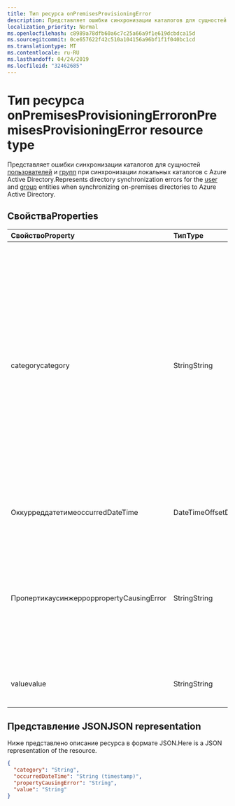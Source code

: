 ```yaml
---
title: Тип ресурса onPremisesProvisioningError
description: Представляет ошибки синхронизации каталогов для сущностей пользователей и групп при синхронизации локальных каталогов с Azure Active Directory.
localization_priority: Normal
ms.openlocfilehash: c8989a78dfb60a6c7c25a66a9f1e619dcbdca15d
ms.sourcegitcommit: 0ce657622f42c510a104156a96bf1f1f040bc1cd
ms.translationtype: MT
ms.contentlocale: ru-RU
ms.lasthandoff: 04/24/2019
ms.locfileid: "32462685"
---
```

# <a name="onpremisesprovisioningerror-resource-type"></a><span data-ttu-id="c43b1-103">Тип ресурса onPremisesProvisioningError</span><span class="sxs-lookup"><span data-stu-id="c43b1-103">onPremisesProvisioningError resource type</span></span>

<span data-ttu-id="c43b1-104">Представляет ошибки синхронизации каталогов для сущностей [пользователей](user.md) и [групп](group.md) при синхронизации локальных каталогов с Azure Active Directory.</span><span class="sxs-lookup"><span data-stu-id="c43b1-104">Represents directory synchronization errors for the [user](user.md) and [group](group.md) entities when synchronizing on-premises directories to Azure Active Directory.</span></span>

## <a name="properties"></a><span data-ttu-id="c43b1-105">Свойства</span><span class="sxs-lookup"><span data-stu-id="c43b1-105">Properties</span></span>

| <span data-ttu-id="c43b1-106">Свойство</span><span class="sxs-lookup"><span data-stu-id="c43b1-106">Property</span></span> | <span data-ttu-id="c43b1-107">Тип</span><span class="sxs-lookup"><span data-stu-id="c43b1-107">Type</span></span> | <span data-ttu-id="c43b1-108">Описание</span><span class="sxs-lookup"><span data-stu-id="c43b1-108">Description</span></span> |
|:---------------|:--------|:----------|
|<span data-ttu-id="c43b1-109">category</span><span class="sxs-lookup"><span data-stu-id="c43b1-109">category</span></span>|<span data-ttu-id="c43b1-110">String</span><span class="sxs-lookup"><span data-stu-id="c43b1-110">String</span></span>| <span data-ttu-id="c43b1-111">Категория ошибки подготовки.</span><span class="sxs-lookup"><span data-stu-id="c43b1-111">Category of the provisioning error.</span></span> <span data-ttu-id="c43b1-112">Примечание. в настоящее время существует только одно возможное значение.</span><span class="sxs-lookup"><span data-stu-id="c43b1-112">Note: Currently, there is only one possible value.</span></span> <span data-ttu-id="c43b1-113">Возможное значение: *пропертиконфликт* — указывает, что значение свойства не является уникальным.</span><span class="sxs-lookup"><span data-stu-id="c43b1-113">Possible value: *PropertyConflict* - indicates a property value is not unique.</span></span> <span data-ttu-id="c43b1-114">Другие объекты содержат одно и то же значение свойства.</span><span class="sxs-lookup"><span data-stu-id="c43b1-114">Other objects contain the same value for the property.</span></span> |
|<span data-ttu-id="c43b1-115">Оккурреддатетиме</span><span class="sxs-lookup"><span data-stu-id="c43b1-115">occurredDateTime</span></span>|<span data-ttu-id="c43b1-116">DateTimeOffset</span><span class="sxs-lookup"><span data-stu-id="c43b1-116">DateTimeOffset</span></span>| <span data-ttu-id="c43b1-117">Дата и время возникновения ошибки.</span><span class="sxs-lookup"><span data-stu-id="c43b1-117">The date and time at which the error occurred.</span></span> |
|<span data-ttu-id="c43b1-118">Пропертикаусинжеррор</span><span class="sxs-lookup"><span data-stu-id="c43b1-118">propertyCausingError</span></span>|<span data-ttu-id="c43b1-119">String</span><span class="sxs-lookup"><span data-stu-id="c43b1-119">String</span></span>| <span data-ttu-id="c43b1-120">Имя свойства каталога, вызвавшего ошибку.</span><span class="sxs-lookup"><span data-stu-id="c43b1-120">Name of the directory property causing the error.</span></span> <span data-ttu-id="c43b1-121">Текущие возможные значения: *userPrincipalName* или *proxyAddress*</span><span class="sxs-lookup"><span data-stu-id="c43b1-121">Current possible values: *UserPrincipalName* or *ProxyAddress*</span></span> |
|<span data-ttu-id="c43b1-122">value</span><span class="sxs-lookup"><span data-stu-id="c43b1-122">value</span></span>|<span data-ttu-id="c43b1-123">String</span><span class="sxs-lookup"><span data-stu-id="c43b1-123">String</span></span>| <span data-ttu-id="c43b1-124">Значение свойства, вызвавшего ошибку.</span><span class="sxs-lookup"><span data-stu-id="c43b1-124">Value of the property causing the error.</span></span> |

## <a name="json-representation"></a><span data-ttu-id="c43b1-125">Представление JSON</span><span class="sxs-lookup"><span data-stu-id="c43b1-125">JSON representation</span></span>
<span data-ttu-id="c43b1-126">Ниже представлено описание ресурса в формате JSON.</span><span class="sxs-lookup"><span data-stu-id="c43b1-126">Here is a JSON representation of the resource.</span></span>

<!-- {
  "blockType": "resource",
  "optionalProperties": [

  ],
  "@odata.type": "microsoft.graph.onPremisesProvisioningError"
}-->

```json
{
  "category": "String",
  "occurredDateTime": "String (timestamp)",
  "propertyCausingError": "String",
  "value": "String"
}

```


<!-- uuid: 8fcb5dbc-d5aa-4681-8e31-b001d5168d79
2015-10-25 14:57:30 UTC -->
<!-- {
  "type": "#page.annotation",
  "description": "onPremisesProvisioningError resource",
  "keywords": "",
  "section": "documentation",
  "tocPath": ""
}-->
